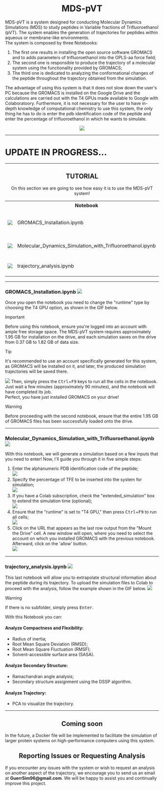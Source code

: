 <h1 align="center">
   MDS-pVT
</h1>

<p>
   MDS-pVT is a system designed for conducting Molecular Dynamics Simulations (MDS) to study peptides in Variable fractions of Trifluoroethanol (pVT). The system enables the generation of trajectories for peptides within aqueous or membrane-like environments.<br>
  The system is composed by three Notebooks:
<ol>
  <li>The first one results in installing the open source software GROMACS and to adds parameters of trifluoroethanol into the OPLS-aa force field;</li>
  <li>The second one is responsible to produce the trajectory of a molecular system using the functionality provided by GROMACS; </li>
  <li>The third one is dedicated to analyzing the conformational changes of the peptide throughout the trajectory obtained from the simulation.</li>
</ol>
The advantage of using this system is that it does not slow down the user's PC because the GROMACS is installed on the Google Drive and the calculations are carried out with the T4 GPUs made available to Google with Colaboratoory. Furthermore, it is not necessary for the user to have in-depth knowledge of computational chemistry to use this system, the only thing he has to do is enter the pdb identification code of the peptide and enter the percentage of trifluoroethanol in which he wants to simulate.
</p>

<p align="center">
  <img src="https://github.com/GuerrSim96/MDS-PVT/blob/main/other/logo/basic_MDS-pVT.png"/>
</p>

<hr>
<h1>
   UPDATE IN PROGRESS... 
</h1>
<hr>

<h2 align="center">
  TUTORIAL 
</h2>

<p align="center">
On this section we are going to see how easy it is to use the MDS-pVT system! 
<table align ="center"> 
  <tr>
    <th> </th>
    <th> Notebook </th>
    <th> Description </th>
  </tr>
  <tr>
    <td>
      <a href="https://github.com/GuerrSim96/MDS-pVT/blob/main/GROMACS_installation.ipynb">
        <img src="https://img.shields.io/badge/Take_a_look-dodgerblue?logo=github&labelColor=gray"/>
      </a>
    </td>
    <td> GROMACS_Installation.ipynb </td>
    <td> Install GROMACS on your Drive </td>
  <tr>
    <td>
      <a href="https://github.com/GuerrSim96/MDS-pVT/blob/main/Molecular_Dynamics_Simulation_with_Trifluoroethanol.ipynb">
        <img src="https://img.shields.io/badge/Take_a_look-dodgerblue?logo=github&labelColor=gray">
      </a>
    </td>
    <td> Molecular_Dynamics_Simulation_with_Trifluoroethanol.ipynb </td>
    <td> Run MD simulations on Colab </td>
  </tr>
  <tr>
    <td>
      <a href="https://github.com/GuerrSim96/MDS-pVT/blob/main/trajectory_analysis.ipynb">
        <img src="https://img.shields.io/badge/Take_a_look-dodgerblue?logo=github&labelColor=gray">
      </a>
    </td>
    <td> trajectory_analysis.ipynb </td>
    <td> Analyze the trajectory on Colab </td>
  </tr>
</table> 
</p>

<hr>

<h3>
  GROMACS_Installation.ipynb
   <a href="https://colab.research.google.com/github/GuerrSim96/Molecular_Dynamics_Simulation_with_Trifluoroethanol/blob/main/GROMACS_installation.ipynb">
    <img src="https://img.shields.io/badge/Open_it-goldenrod?logo=googlecolab&labelColor=gray"/>
  </a>
</h3>

<p>
Once you open the notebook you need to change the "runtime" type by choosing the T4 GPU option, as shown in the GIF below.  
</p>


<!-- NO HTML -->
> [!IMPORTANT]
> Before using this notebook, ensure you're logged into an account with ample free storage space.
> The MDS-pVT system requires approximately 1.95 GB for installation on the drive, and each simulation saves on the drive from 0.37 GB to 1.82 GB of data size.

> [!TIP]
> It's recommended to use an account specifically generated for this system, as GROMACS will be installed on it, and later, the produced simulation trajectories will be saved there.
<!-- -->

<p>
<img src="other/gif/change_runtime.gif"/>
Then, simply press the <kbd>Ctrl</kbd>+<kbd>F9</kbd> keys to run all the cells in the notebook. Just wait a few minutes (approximately 90 minutes), and the notebook will have completed its job. <br>
Perfect, you have just installed GROMACS on your drive!  
</p>

<!-- NO HTML -->
> [!WARNING]
> Before proceeding with the second notebook, ensure that the entire 1.95 GB of GROMACS files has been successfully loaded onto the drive.  
<!-- -->

<hr>

<h3>
  Molecular_Dynamics_Simulation_with_Trifluoroethanol.ipynb
  <a href="https://colab.research.google.com/github/GuerrSim96/Molecular_Dynamics_Simulation_with_Trifluoroethanol/blob/main/Molecular_Dynamics_Simulation_with_Trifluoroethanol.ipynb">
    <img src="https://img.shields.io/badge/Open_it-goldenrod?logo=googlecolab&labelColor=gray"/>   
  </a>
</h3>

<p>
With this notebook, we will generate a simulation based on a few inputs that you need to enter! Now, I'll guide you through it in five simple steps: 
<ol>
 <li> Enter the alphanumeric PDB identification code of the peptide;<br>
   <img src="other/gif/insert_pdb_id.gif"/>
 </li>
 <li>Specify the percentage of TFE to be inserted into the system for simulation;<br>
    <img src="other/gif/tfe_percentage.gif"/>
 </li>
 <li> If you have a Colab subscription, check the "extended_simulation" box to extend the simulation time (optional);<br>
   <img src="other/gif/optional.gif"/>
 </li>
 <li> Ensure that the "runtime" is set to "T4 GPU," then press <kbd>Ctrl</kbd>+<kbd>F9</kbd> to run all cells;<br>
   <img src="other/gif/set_runtime.gif"/>
 </li>
 <li> Click on the URL that appears as the last row output from the "Mount the Drive" cell. A new window will open, where you need to select the account on which you installed GROMACS with the previous notebook. Afterward, click on the 'allow' button.<br>
   <img src="other/gif/drive_mounted.gif"/>
 </li>
</ol>
</p>

<hr>

<h3> 
  trajectory_analysis.ipynb 
  <a href="https://colab.research.google.com/github/GuerrSim96/Molecular_Dynamics_Simulation_with_Trifluoroethanol/blob/main/trajectory_analysis.ipynb">
    <img src="https://img.shields.io/badge/Open_it-goldenrod?logo=googlecolab&labelColor=gray"/>
  </a>
</h3>

<p>
  This last notebook will allow you to extrapolate structural information about the peptide during its trajectory. To upload the simulation files to Colab to proceed with the analysis, follow the example shown in the GIF below.
  <img src="other/gif/upload.gif">
</p>

<!-- NO HTML -->
> [!WARNING]
> If there is no subfolder, simply press <kbd>Enter</kbd>.
<!-- -->

With this Notebook you can:

<h4>
  Analyze Compactness and Flexibility:
</h4>
<p>
<ul>
  <li>Radius of inertia;</li>
  <li>Root Mean Square Deviation (RMSD);</li>
  <li>Root Mean Square Fluctuation (RMSF);</li>
  <li>Solvent-accessible surface area (SASA).</li>
</ul>
</p>

<h4>
  Analyze Secondary Structure:
</h4>
<p>
<ul>
  <li>Ramachandran angle analysis;</li>
  <li>Secondary structure assignment using the DSSP algorithm.</li>
</ul>
</p>

<h4>
  Analyze Trajectory:
</h4>
<p>
<ul>
  <li>PCA to visualize the trajectory.</li>
</ul>
</p>

<hr>

<h2 align="center">
  Coming soon
</h2>
<p>
  In the future, a Docker file will be implemented to facilitate the simulation of larger protein systems on high-performance computers using this system.  
</p>

<h2 align="center">
  Reporting Issues or Requesting Analysis
</h2>
<p>
  If you encounter any issues with the system or wish to request an analysis on another aspect of the trajectory, we encourage you to send us an email at <b>GuerrSim96@gmail.com</b>. We will be happy to assist you and continually improve this project.
</p>
